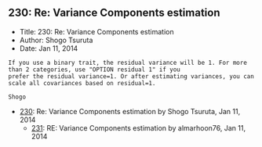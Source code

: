 ## 230: Re: Variance Components estimation

- Title: 230: Re: Variance Components estimation
- Author: Shogo Tsuruta
- Date: Jan 11, 2014

```
If you use a binary trait, the residual variance will be 1. For more than 2 categories, use "OPTION residual 1" if you
prefer the residual variance=1. Or after estimating variances, you can scale all covariances based on residual=1.

Shogo
```

- [230](0230.md): Re: Variance Components estimation by Shogo Tsuruta, Jan 11, 2014
    - [231](0231.md): RE: Variance Components estimation by almarhoon76, Jan 11, 2014
